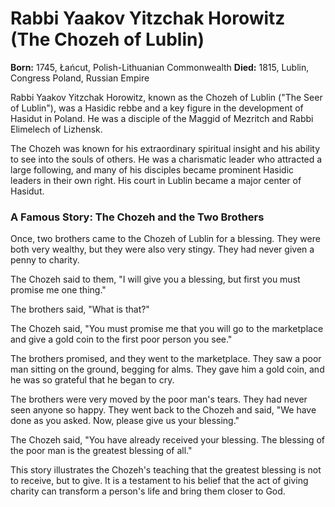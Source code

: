 # Rabbi Yaakov Yitzchak Horowitz (The Chozeh of Lublin)

**Born:** 1745, Łańcut, Polish-Lithuanian Commonwealth
**Died:** 1815, Lublin, Congress Poland, Russian Empire

Rabbi Yaakov Yitzchak Horowitz, known as the Chozeh of Lublin ("The Seer of Lublin"), was a Hasidic rebbe and a key figure in the development of Hasidut in Poland. He was a disciple of the Maggid of Mezritch and Rabbi Elimelech of Lizhensk.

The Chozeh was known for his extraordinary spiritual insight and his ability to see into the souls of others. He was a charismatic leader who attracted a large following, and many of his disciples became prominent Hasidic leaders in their own right. His court in Lublin became a major center of Hasidut.

### A Famous Story: The Chozeh and the Two Brothers

Once, two brothers came to the Chozeh of Lublin for a blessing. They were both very wealthy, but they were also very stingy. They had never given a penny to charity.

The Chozeh said to them, "I will give you a blessing, but first you must promise me one thing."

The brothers said, "What is that?"

The Chozeh said, "You must promise me that you will go to the marketplace and give a gold coin to the first poor person you see."

The brothers promised, and they went to the marketplace. They saw a poor man sitting on the ground, begging for alms. They gave him a gold coin, and he was so grateful that he began to cry.

The brothers were very moved by the poor man's tears. They had never seen anyone so happy. They went back to the Chozeh and said, "We have done as you asked. Now, please give us your blessing."

The Chozeh said, "You have already received your blessing. The blessing of the poor man is the greatest blessing of all."

This story illustrates the Chozeh's teaching that the greatest blessing is not to receive, but to give. It is a testament to his belief that the act of giving charity can transform a person's life and bring them closer to God.